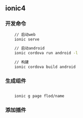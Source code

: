 ## ionic4

### 开发命令

```sh
    // 启动web
    ionic serve

    // 启动android
    ionic cordova run android -l

    // 构建
    ionic cordova build android

```

### 生成组件

```sh

    ionic g page flod/name

```

### 添加插件
